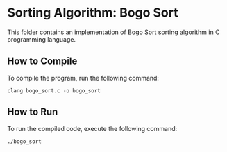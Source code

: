 # Sorting Algorithm: Bogo Sort

This folder contains an implementation of Bogo Sort sorting algorithm in C programming language.
## How to Compile

To compile the program, run the following command:

`clang bogo_sort.c -o bogo_sort`

## How to Run

To run the compiled code, execute the following command:

`./bogo_sort`
